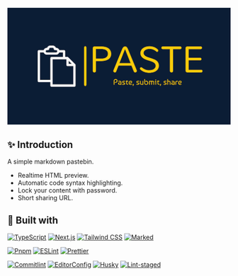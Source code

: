 ![Banner](public/banner.png)

## ✨ Introduction

A simple markdown pastebin.

- Realtime HTML preview.
- Automatic code syntax highlighting.
- Lock your content with password.
- Short sharing URL.

## 🧰 Built with

[![TypeScript](https://shields.io/badge/typescript-fff?style=for-the-badge&logo=typescript)](https://www.typescriptlang.org/)
[![Next.js](https://shields.io/badge/next.js-000?style=for-the-badge&logo=next.js)](https://nextjs.org/)
[![Tailwind CSS](https://shields.io/badge/tailwind-fff?style=for-the-badge&logo=tailwindcss)](https://tailwindcss.com/)
[![Marked](https://shields.io/badge/marked-000?style=for-the-badge&logo=markdown)](https://tailwindcss.com/)

[![Pnpm](https://shields.io/badge/pnpm-242526?style=for-the-badge&logo=pnpm)](https://pnpm.io/)
[![ESLint](https://shields.io/badge/eslint-4b32c3?style=for-the-badge&logo=eslint)](https://eslint.org/)
[![Prettier](https://shields.io/badge/prettier-24292e?style=for-the-badge&logo=prettier)](https://prettier.io/)

[![Commitlint](https://shields.io/badge/commitlint-121212?style=for-the-badge&logo=commitlint)](https://commitlint.js.org/#/)
[![EditorConfig](https://shields.io/badge/editorconfig-000?style=for-the-badge&logo=editorconfig)](https://editorconfig.org/)
[![Husky](https://shields.io/badge/husky-fff?style=for-the-badge&logo=git)](https://typicode.github.io/husky/#/)
[![Lint-staged](https://shields.io/badge/lintstaged-fff?style=for-the-badge&logo=git)](https://github.com/okonet/lint-staged#readme)
